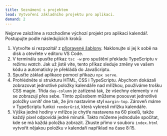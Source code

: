 ```yaml
---
title: Seznámení s projektem
lead: Vytvoření základního projektu pro aplikaci.
demand: 2
---
```


Nejprve založíme a rozchodíme výchozí projekt pro aplikaci kalendář. Postupujte podle následujících kroků:

1. Vytvořte si rezpozitář z [připravené šablony](https://github.com/kodim-vyuka/cviceni-kalendar-zadani). Naklonujte si jej k sobě na disk a otevřete v editoru VS Code.
1. V terminálu spusťte příkaz `tsc -w` pro spuštění překladu TypeScriptu v režimu _watch_. Jak už jistě víte, tento příkaz sleduje změny ve vašem kódu a automaticky je překládá do JavaScriptu.
1. Spusťte základ aplikace pomocí příkazu `npx serve`.
1. Prohlédněte si strukturu HTML, CSS i TypeScriptu. Abychom dokázali zobrazovat jednotlivé položky kalendáře nad mřížkou, používáme trošku CSS magie. Třída `day-column` je zařízená tak, že všechny elementy v ní se zobrazují přes sebe. Tímto způsobem můžeme posouvat jednotlivé položky uvnitř dne tak, že jim nastavíme styl `margin-top`. Zároveň máme v TypeScriptu funkci `renderGrid`, která vykreslí mřížku kalendáře.
1. Výška jedné hodiny v mřížce je chytře nastavena na 60 pixelů, takže každý pixel odpovídá jedné minutě. Takto můžeme jednoduše spočítat, kde se má každá položka zobrazit. Zkuste přímo v souboru `index.html` vytvořit nějakou položku v kalendaří například na čase 8:15.

